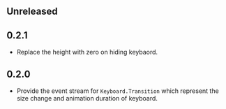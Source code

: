 ## Unreleased


## 0.2.1

- Replace the height with zero on hiding keybaord.


## 0.2.0

- Provide the event stream for `Keyboard.Transition` which represent the size change and animation duration of keyboard.
